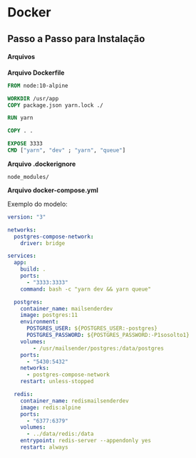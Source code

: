 # Docker

## Passo a Passo para Instalação

#### Arquivos

**Arquivo Dockerfile**

```dockerfile
FROM node:10-alpine

WORKDIR /usr/app
COPY package.json yarn.lock ./

RUN yarn

COPY . .

EXPOSE 3333
CMD ["yarn", "dev" ; "yarn", "queue"]
```

**Arquivo .dockerignore**

`node_modules/`

**Arquivo docker-compose.yml**

Exemplo do modelo:

```yml
version: "3"

networks:
  postgres-compose-network:
    driver: bridge

services:
  app:
    build: .
    ports:
      - "3333:3333"
    command: bash -c "yarn dev && yarn queue"

  postgres:
    container_name: mailsenderdev
    image: postgres:11
    environment:
      POSTGRES_USER: ${POSTGRES_USER:-postgres}
      POSTGRES_PASSWORD: ${POSTGRES_PASSWORD:-P1sosolto1}
    volumes:
        - /usr/mailsender/postgres:/data/postgres
    ports:
      - "5430:5432"
    networks:
      - postgres-compose-network
    restart: unless-stopped

  redis:
    container_name: redismailsenderdev
    image: redis:alpine
    ports:
      - "6377:6379"
    volumes:
      - ../data/redis:/data
    entrypoint: redis-server --appendonly yes
    restart: always
```